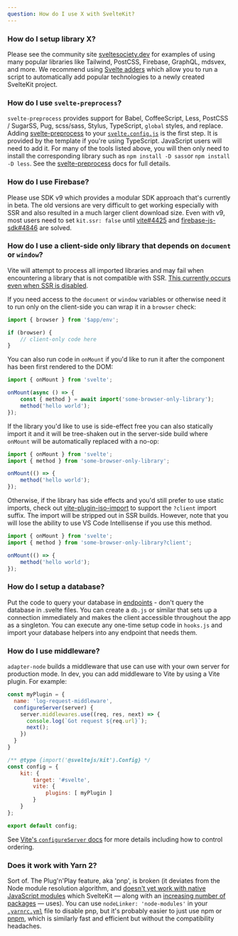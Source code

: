 ```yaml
---
question: How do I use X with SvelteKit?
---
```


### How do I setup library X?

Please see the community site [sveltesociety.dev](https://sveltesociety.dev/templates) for examples of using many popular libraries like Tailwind, PostCSS, Firebase, GraphQL, mdsvex, and more. We recommend using [Svelte adders](https://sveltesociety.dev/templates#category-Svelte%20Add) which allow you to run a script to automatically add popular technologies to a newly created SvelteKit project.

### How do I use `svelte-preprocess`?

`svelte-preprocess` provides support for Babel, CoffeeScript, Less, PostCSS / SugarSS, Pug, scss/sass, Stylus, TypeScript, `global` styles, and replace. Adding [svelte-preprocess](https://github.com/sveltejs/svelte-preprocess) to your [`svelte.config.js`](#configuration) is the first step. It is provided by the template if you're using TypeScript. JavaScript users will need to add it. For many of the tools listed above, you will then only need to install the corresponding library such as `npm install -D sass`or `npm install -D less`. See the [svelte-preprocess](https://github.com/sveltejs/svelte-preprocess) docs for full details.

### How do I use Firebase?

Please use SDK v9 which provides a modular SDK approach that's currently in beta. The old versions are very difficult to get working especially with SSR and also resulted in a much larger client download size. Even with v9, most users need to set `kit.ssr: false` until [vite#4425](https://github.com/vitejs/vite/issues/4425) and [firebase-js-sdk#4846](https://github.com/firebase/firebase-js-sdk/issues/4846) are solved.

### How do I use a client-side only library that depends on `document` or `window`?

Vite will attempt to process all imported libraries and may fail when encountering a library that is not compatible with SSR. [This currently occurs even when SSR is disabled](https://github.com/sveltejs/kit/issues/754).

If you need access to the `document` or `window` variables or otherwise need it to run only on the client-side you can wrap it in a `browser` check:

```js
import { browser } from '$app/env';

if (browser) {
	// client-only code here
}
```

You can also run code in `onMount` if you'd like to run it after the component has been first rendered to the DOM:

```js
import { onMount } from 'svelte';

onMount(async () => {
	const { method } = await import('some-browser-only-library');
	method('hello world');
});
```

If the library you'd like to use is side-effect free you can also statically import it and it will be tree-shaken out in the server-side build where `onMount` will be automatically replaced with a no-op:

```js
import { onMount } from 'svelte';
import { method } from 'some-browser-only-library';

onMount(() => {
	method('hello world');
});
```

Otherwise, if the library has side effects and you'd still prefer to use static imports, check out [vite-plugin-iso-import](https://github.com/bluwy/vite-plugin-iso-import) to support the `?client` import suffix. The import will be stripped out in SSR builds. However, note that you will lose the ability to use VS Code Intellisense if you use this method.

```js
import { onMount } from 'svelte';
import { method } from 'some-browser-only-library?client';

onMount(() => {
	method('hello world');
});
```

### How do I setup a database?

Put the code to query your database in [endpoints](/docs#routing-endpoints) - don't query the database in .svelte files. You can create a `db.js` or similar that sets up a connection immediately and makes the client accessible throughout the app as a singleton. You can execute any one-time setup code in `hooks.js` and import your database helpers into any endpoint that needs them.

### How do I use middleware?

`adapter-node` builds a middleware that use can use with your own server for production mode. In dev, you can add middleware to Vite by using a Vite plugin. For example:

```js
const myPlugin = {
  name: 'log-request-middleware',
  configureServer(server) {
    server.middlewares.use((req, res, next) => {
      console.log(`Got request ${req.url}`);
      next();
    })
  }
}

/** @type {import('@sveltejs/kit').Config} */
const config = {
	kit: {
		target: '#svelte',
		vite: {
			plugins: [ myPlugin ]
		}
	}
};

export default config;
```

See [Vite's `configureServer` docs](https://vitejs.dev/guide/api-plugin.html#configureserver) for more details including how to control ordering.

### Does it work with Yarn 2?

Sort of. The Plug'n'Play feature, aka 'pnp', is broken (it deviates from the Node module resolution algorithm, and [doesn't yet work with native JavaScript modules](https://github.com/yarnpkg/berry/issues/638) which SvelteKit — along with an [increasing number of packages](https://blog.sindresorhus.com/get-ready-for-esm-aa53530b3f77) — uses). You can use `nodeLinker: 'node-modules'` in your [`.yarnrc.yml`](https://yarnpkg.com/configuration/yarnrc#nodeLinker) file to disable pnp, but it's probably easier to just use npm or [pnpm](https://pnpm.io/), which is similarly fast and efficient but without the compatibility headaches.
